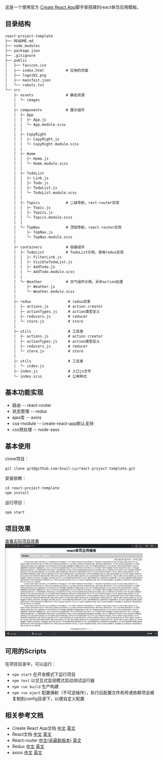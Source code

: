 这是一个使用官方 [Create React App](https://github.com/facebook/create-react-app)脚手架搭建的react单页应用模板。

## 目录结构
```
react-project-template
├── README.md
├── node_modules
├── package.json
├── .gitignore
├── public
│   ├── favicon.ico
│   ├── index.html          # 应用的页面
│   ├── logo192.png
│   ├── manifest.json
│   └── robots.txt
└── src
    ├─ assets               # 静态资源
    │  └─ images
    │
    ├─ components           # 展示组件
    │  ├─ App
    │  │  ├─ App.js
    │  │  └─ App.module.scss
    │  │
    │  ├─ CopyRight
    │  │  ├─ CopyRight.js
    │  │  └─ CopyRight.module.scss
    │  │
    │  ├─ Home
    │  │  ├─ Home.js
    │  │  └─ Home.module.scss
    │  │
    │  ├─ TodoList
    │  │  ├─ Link.js
    │  │  ├─ Todo.js
    │  │  ├─ TodoList.js
    │  │  └─ TodoList.module.scss
    │  │
    │  ├─ Topics            # 二级导航，rect-router实现
    │  │  ├─ Topic.js
    │  │  ├─ Topics.js
    │  │  └─ Topics.module.scss
    │  │
    │  └─ TopNav            # 顶部导航，react-router实现
    │     ├─ TopNav.js
    │     └─ TopNav.module.scss
    │  
    ├─ containers           # 容器组件
    │  ├─ TodoList          # TodoList示例，使用redux实现
    │  │  ├─ FilterLink.js
    │  │  ├─ VisibleTodoList.js
    │  │  ├─ AddTodo.js
    │  │  └─ AddTodo.module.scss
    │  │
    │  └─ Weather           # 天气组件示例，异步action处理
    │     ├─ Weather.js
    │     └─ Weather.module.scss
    │
    ├─ redux                 # redux目录
    │  ├─ actions.js         # action creator
    │  ├─ actionTypes.js     # action类型定义
    │  ├─ reducers.js        # reducer
    │  └─ store.js           # store
    │ 
    ├─ utils                 # 工具类
    │  ├─ actions.js         # action creator
    │  ├─ actionTypes.js     # action类型定义
    │  ├─ reducers.js        # reducer
    │  └─ store.js           # store
    │ 
    ├─ utils                 # 工具类
    │  └─ index.js          
    ├─ index.js              # 入口js文件
    └─ index.scss            # 公用样式

```
## 基本功能实现
* 路由        -- react-router
* 状态管理     -- redux
* ajax库      -- axios 
* css-module  -- create-react-app默认支持
* css预处理    -- node-sass

## 基本使用

clone项目：  
```
git clone git@github.com:Snail-Lu/react-project-template.git
```
安装依赖： 
```
cd react-project-template
npm install 
```

运行项目：
```
npm start
```

## 项目效果
[查看实际项目效果](https://snail-lu.github.io/react-project-template/)
![img](./src/assets/images/project-preview.gif)

## 可用的Scripts
在项目目录中，可以运行：  

* `npm start` 在开发模式下运行项目
* `npm test`  以交互式监视模式启动测试运行器
* `npm run build` 生产构建
* `npm run eject` 配置弹射（不可逆操作），执行后配置文件和传递依赖项会被复制到config目录下，以便自定义配置


## 相关参考文档
* Create React App文档 [中文](https://www.html.cn/create-react-app/docs/getting-started/) [英文](https://create-react-app.dev/docs/getting-started)
* React文档 [中文](https://react.docschina.org/docs/getting-started.html) [英文](https://reactjs.org/docs/getting-started.html)
* React-router [中文(非最新版本)](http://react-guide.github.io/react-router-cn/index.html) [英文](https://reacttraining.com/react-router/web/guides/quick-start) 
* Redux [中文](http://cn.redux.js.org) [英文](https://redux.js.org/introduction/getting-started)
* axios [中文](http://www.axios-js.com/zh-cn/docs/) [英文](https://github.com/axios/axios)

